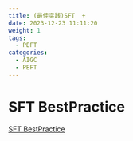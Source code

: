 ```yaml
---
title: (最佳实践)SFT  + 
date: 2023-12-23 11:11:20
weight: 1
tags:
  - PEFT
categories:
  - AIGC  
  - PEFT
---
```


<p></p>
<!-- more -->



# SFT BestPractice
[SFT BestPractice](https://candied-skunk-1ca.notion.site/SFT-158bfe2110848004a0d7dc9be4e2e0ac?pvs=4)

